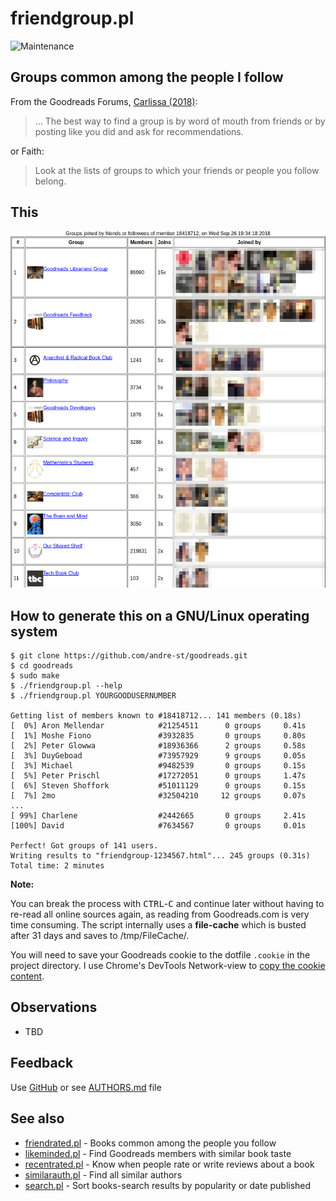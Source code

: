 # friendgroup.pl

![Maintenance](https://img.shields.io/maintenance/yes/2018.svg)


## Groups common among the people I follow

From the Goodreads Forums, [Carlissa (2018)](https://www.goodreads.com/topic/show/19548229-finding-a-particular-type-of-group):
> ... The best way to find a group is by word of mouth from friends or by
> posting like you did and ask for recommendations.

or Faith:
> Look at the lists of groups to which your friends or people you follow belong. 


## This
 
![Screenshot](img/friendgroup.png?raw=true "Screenshot")



## How to generate this on a GNU/Linux operating system

```
$ git clone https://github.com/andre-st/goodreads.git
$ cd goodreads
$ sudo make
$ ./friendgroup.pl --help
$ ./friendgroup.pl YOURGOODUSERNUMBER

Getting list of members known to #18418712... 141 members (0.18s)
[  0%] Aron Mellendar            #21254511      0 groups     0.41s
[  1%] Moshe Fiono               #3932835       0 groups     0.80s
[  2%] Peter Glowwa              #18936366      2 groups     0.58s
[  3%] DuyGeboad                 #73957929      9 groups     0.05s
[  3%] Michael                   #9482539       0 groups     0.15s
[  5%] Peter Prischl             #17272051      0 groups     1.47s
[  6%] Steven Shoffork           #51011129      0 groups     0.15s
[  7%] 2mo                       #32504210     12 groups     0.07s
...
[ 99%] Charlene                  #2442665       0 groups     2.41s
[100%] David                     #7634567       0 groups     0.01s

Perfect! Got groups of 141 users.
Writing results to "friendgroup-1234567.html"... 245 groups (0.31s)
Total time: 2 minutes
```

**Note:**

You can break the process with <kbd>CTRL</kbd>-<kbd>C</kbd> and continue later
without having to re-read all online sources again, as reading from
Goodreads.com is very time consuming.  The script internally uses a
**file-cache** which is busted after 31 days and saves to /tmp/FileCache/.

You will need to save your Goodreads cookie to the dotfile `.cookie` in the
project directory.  I use Chrome's DevTools Network-view to [copy the cookie
content](https://www.youtube.com/watch?v=o_CYdZBPDCg).



## Observations

- TBD


## Feedback

Use [GitHub](https://github.com/andre-st/goodreads/issues) or see [AUTHORS.md](AUTHORS.md) file


## See also


- [friendrated.pl](friendrated.md) - Books common among the people you follow
- [likeminded.pl](likeminded.md)   - Find Goodreads members with similar book taste
- [recentrated.pl](recentrated.md) - Know when people rate or write reviews about a book
- [similarauth.pl](similarauth.md) - Find all similar authors
- [search.pl](search.md)           - Sort books-search results by popularity or date published

